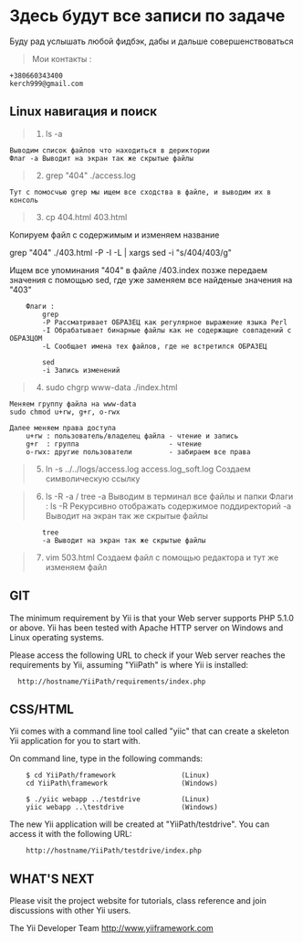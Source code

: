 # Здесь будут все записи по задаче

Буду рад услышать любой фидбэк, дабы и дальше совершенствоваться

> Мои контакты :

    +380660343400
    kerch999@gmail.com

## Linux навигация и поиск

>1. ls -a

    Выводим список файлов что находиться в дериктории
    Флаг -a Выводит на экран так же скрытые файлы

>2. grep "404" ./access.log

    Тут с помосчью grep мы ищем все сходства в файле, и выводим их в консоль

>3. cp 404.html 403.html

   Копируем файл с содержимым и изменяем название
   
   grep "404" ./403.html -P -I -L | xargs sed -i "s/404/403/g"
   
   Ищем все упоминания "404" в файле /403.index позже передаем значения с помощью sed, где уже заменяем все найденые значения на "403"

        Флаги :
            grep
            -P Рассматривает ОБРАЗЕЦ как регулярное выражение языка Perl
            -I Обрабатывает бинарные файлы как не содержащие совпадений с ОБРАЗЦОМ
            -L Cообщает имена тех файлов, где не встретился ОБРАЗЕЦ

            sed
            -i Запись изменений

>4. sudo chgrp www-data ./index.html
    
    Меняем группу файла на www-data
    sudo chmod u+rw, g+r, o-rwx
    
    Далее меняем права доступа
        u+rw : пользователь/владелец файла - чтение и запись
        g+r  : группа                      - чтение
        o-rwx: другие пользователи         - забираем все права

>5. ln -s ../../logs/access.log access.log_soft.log
    Создаем символическую ссылку

>6. ls -R -a / tree -a
    Выводим в терминал все файлы и папки
        Флаги :
            ls
            -R Рекурсивно отображать содержимое поддиректорий
            -a Выводит на экран так же скрытые файлы

            tree
            -a Выводит на экран так же скрытые файлы
>7. vim 503.html
        Создаем файл с помощью редактора и тут же изменяем файл

## GIT

The minimum requirement by Yii is that your Web server supports
PHP 5.1.0 or above. Yii has been tested with Apache HTTP server
on Windows and Linux operating systems.

Please access the following URL to check if your Web server reaches
the requirements by Yii, assuming "YiiPath" is where Yii is installed:

      http://hostname/YiiPath/requirements/index.php

## CSS/HTML

Yii comes with a command line tool called "yiic" that can create
a skeleton Yii application for you to start with.

On command line, type in the following commands:

        $ cd YiiPath/framework                (Linux)
        cd YiiPath\framework                  (Windows)

        $ ./yiic webapp ../testdrive          (Linux)
        yiic webapp ..\testdrive              (Windows)

The new Yii application will be created at "YiiPath/testdrive".
You can access it with the following URL:

        http://hostname/YiiPath/testdrive/index.php

## WHAT'S NEXT

Please visit the project website for tutorials, class reference
and join discussions with other Yii users.

The Yii Developer Team
http://www.yiiframework.com
